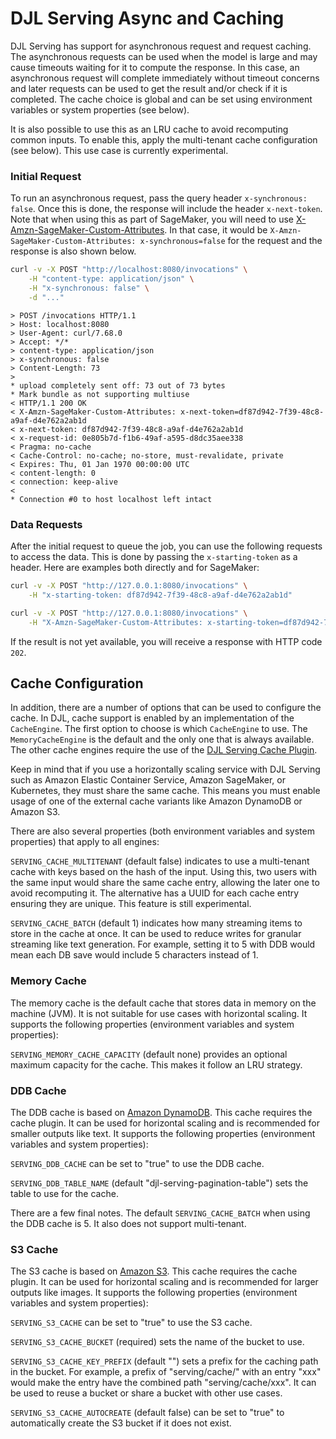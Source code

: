 # DJL Serving Async and Caching

DJL Serving has support for asynchronous request and request caching. The asynchronous requests can be used when the model is large and may cause timeouts waiting for it to compute the response. In this case, an asynchronous request will complete immediately without timeout concerns and later requests can be used to get the result and/or check if it is completed. The cache choice is global and can be set using environment variables or system properties (see below).

It is also possible to use this as an LRU cache to avoid recomputing common inputs. To enable this, apply the multi-tenant cache configuration (see below). This use case is currently experimental.

### Initial Request

To run an asynchronous request, pass the query header `x-synchronous: false`. Once this is done, the response will include the header `x-next-token`. Note that when using this as part of SageMaker, you will need to use [X-Amzn-SageMaker-Custom-Attributes](https://docs.aws.amazon.com/sagemaker/latest/APIReference/API_runtime_InvokeEndpoint.html#API_runtime_InvokeEndpoint_ResponseSyntax). In that case, it would be `X-Amzn-SageMaker-Custom-Attributes: x-synchronous=false` for the request and the response is also shown below.

```sh
curl -v -X POST "http://localhost:8080/invocations" \
    -H "content-type: application/json" \
    -H "x-synchronous: false" \
    -d "..."
```

```
> POST /invocations HTTP/1.1
> Host: localhost:8080
> User-Agent: curl/7.68.0
> Accept: */*
> content-type: application/json
> x-synchronous: false
> Content-Length: 73
>
* upload completely sent off: 73 out of 73 bytes
* Mark bundle as not supporting multiuse
< HTTP/1.1 200 OK
< X-Amzn-SageMaker-Custom-Attributes: x-next-token=df87d942-7f39-48c8-a9af-d4e762a2ab1d
< x-next-token: df87d942-7f39-48c8-a9af-d4e762a2ab1d
< x-request-id: 0e805b7d-f1b6-49af-a595-d8dc35aee338
< Pragma: no-cache
< Cache-Control: no-cache; no-store, must-revalidate, private
< Expires: Thu, 01 Jan 1970 00:00:00 UTC
< content-length: 0
< connection: keep-alive
<
* Connection #0 to host localhost left intact
```

### Data Requests

After the initial request to queue the job, you can use the following requests to access the data. This is done by passing the `x-starting-token` as a header. Here are examples both directly and for SageMaker:

```sh
curl -v -X POST "http://127.0.0.1:8080/invocations" \
    -H "x-starting-token: df87d942-7f39-48c8-a9af-d4e762a2ab1d"
```

```sh
curl -v -X POST "http://127.0.0.1:8080/invocations" \
    -H "X-Amzn-SageMaker-Custom-Attributes: x-starting-token=df87d942-7f39-48c8-a9af-d4e762a2ab1d"
```

If the result is not yet available, you will receive a response with HTTP code `202`.

## Cache Configuration

In addition, there are a number of options that can be used to configure the cache. In DJL, cache support is enabled by an implementation of the `CacheEngine`. The first option to choose is which `CacheEngine` to use. The `MemoryCacheEngine` is the default and the only one that is always available. The other cache engines require the use of the [DJL Serving Cache Plugin](http://docs.djl.ai/docs/serving/plugins/cache/index.html).

Keep in mind that if you use a horizontally scaling service with DJL Serving such as Amazon Elastic Container Service, Amazon SageMaker, or Kubernetes, they must share the same cache. This means you must enable usage of one of the external cache variants like Amazon DynamoDB or Amazon S3.

There are also several properties (both environment variables and system properties) that apply to all engines:

`SERVING_CACHE_MULTITENANT` (default false) indicates to use a multi-tenant cache with keys based on the hash of the input. Using this, two users with the same input would share the same cache entry, allowing the later one to avoid recomputing it. The alternative has a UUID for each cache entry ensuring they are unique. This feature is still experimental.

`SERVING_CACHE_BATCH` (default 1) indicates how many streaming items to store in the cache at once. It can be used to reduce writes for granular streaming like text generation. For example, setting it to 5 with DDB would mean each DB save would include 5 characters instead of 1.

### Memory Cache

The memory cache is the default cache that stores data in memory on the machine (JVM). It is not suitable for use cases with horizontal scaling. It supports the following properties (environment variables and system properties):

`SERVING_MEMORY_CACHE_CAPACITY` (default none) provides an optional maximum capacity for the cache. This makes it follow an LRU strategy.

### DDB Cache

The DDB cache is based on [Amazon DynamoDB](https://aws.amazon.com/dynamodb/). This cache requires the cache plugin. It can be used for horizontal scaling and is recommended for smaller outputs like text. It supports the following properties (environment variables and system properties):

`SERVING_DDB_CACHE` can be set to "true" to use the DDB cache.

`SERVING_DDB_TABLE_NAME` (default "djl-serving-pagination-table") sets the table to use for the cache.

There are a few final notes. The default `SERVING_CACHE_BATCH` when using the DDB cache is 5. It also does not support multi-tenant.

### S3 Cache

The S3 cache is based on [Amazon S3](https://aws.amazon.com/s3/). This cache requires the cache plugin. It can be used for horizontal scaling and is recommended for larger outputs like images. It supports the following properties (environment variables and system properties):

`SERVING_S3_CACHE` can be set to "true" to use the S3 cache.

`SERVING_S3_CACHE_BUCKET` (required) sets the name of the bucket to use.

`SERVING_S3_CACHE_KEY_PREFIX` (default "") sets a prefix for the caching path in the bucket. For example, a prefix of "serving/cache/" with an entry "xxx" would make the entry have the combined path "serving/cache/xxx". It can be used to reuse a bucket or share a bucket with other use cases.

`SERVING_S3_CACHE_AUTOCREATE` (default false) can be set to "true" to automatically create the S3 bucket if it does not exist.
